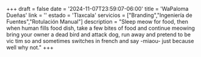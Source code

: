 +++
draft  = false
date   = '2024-11-07T23:59:07-06:00'
title  = 'WaPaloma Dueñas'
link   = ''
estado = 'Tlaxcala'
servicios = ["Branding","Ingeniería de Fuentes","Rotulación Manual"]
description = "Sleep meow for food, then when human fills food dish, take a few bites of food and continue meowing bring your owner a dead bird and attack dog, run away and pretend to be vic  tim so and sometimes switches in french and say -miaou- just because well why not."
+++